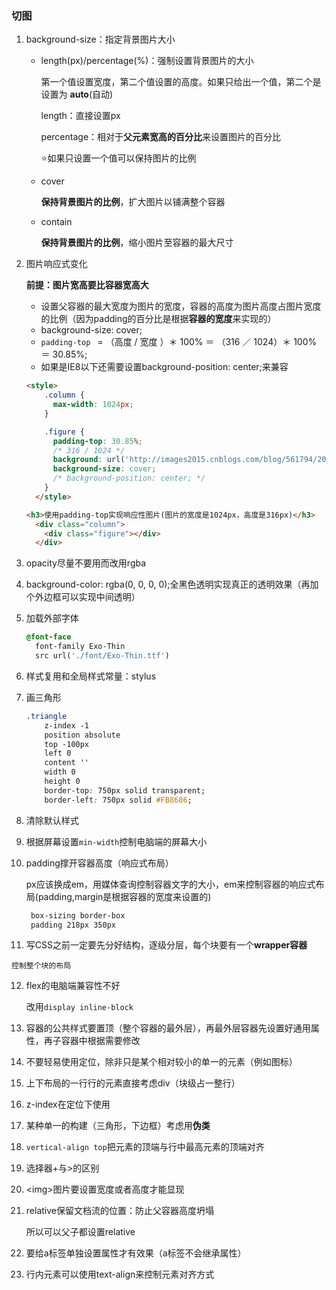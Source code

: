 ### 切图

1. background-size：指定背景图片大小

   - length(px)/percentage(%)：强制设置背景图片的大小

     第一个值设置宽度，第二个值设置的高度。如果只给出一个值，第二个是设置为 **auto**(自动)

     length：直接设置px

     percentage：相对于**父元素宽高的百分比**来设置图片的百分比

     :star:如果只设置一个值可以保持图片的比例

   - cover

     **保持背景图片的比例**，扩大图片以铺满整个容器

   - contain

     **保持背景图片的比例**，缩小图片至容器的最大尺寸

2. 图片响应式变化

   **前提：图片宽高要比容器宽高大**

   - 设置父容器的最大宽度为图片的宽度，容器的高度为图片高度占图片宽度的比例（因为padding的百分比是根据**容器的宽度**来实现的）
   -  background-size: cover;
   - ``padding-top `` = （高度 / 宽度 ）＊ 100% ＝ （316 ／ 1024）＊ 100% ＝ 30.85%;
   - 如果是IE8以下还需要设置background-position: center;来兼容

   ```html
   <style>
       .column {
         max-width: 1024px;
       }
   
       .figure {
         padding-top: 30.85%;
         /* 316 / 1024 */
         background: url('http://images2015.cnblogs.com/blog/561794/201603/561794-20160310002800647-50077395.jpg') no-repeat;
         background-size: cover;
         /* background-position: center; */
       }
     </style>
   
   <h3>使用padding-top实现响应性图片(图片的宽度是1024px，高度是316px)</h3>
     <div class="column">
       <div class="figure"></div>
     </div>
   ```

3. opacity尽量不要用而改用rgba

4. background-color: rgba(0, 0, 0, 0);全黑色透明实现真正的透明效果（再加个外边框可以实现中间透明）

5. 加载外部字体

   ```css
   @font-face
     font-family Exo-Thin
     src url('./font/Exo-Thin.ttf')
   ```

6. 样式复用和全局样式常量：stylus

7. 画三角形

   ```css
   .triangle
       z-index -1
       position absolute
       top -100px
       left 0
       content ''
       width 0
       height 0
       border-top: 750px solid transparent;
       border-left: 750px solid #FB8686;
   ```

8. 清除默认样式

9. 根据屏幕设置``min-width``控制电脑端的屏幕大小

10. padding撑开容器高度（响应式布局）

    px应该换成em，用媒体查询控制容器文字的大小，em来控制容器的响应式布局(padding,margin是根据容器的宽度来设置的)

    ```css
     box-sizing border-box
     padding 218px 350px
    ```

11.  写CSS之前一定要先分好结构，逐级分层，每个块要有一个**wrapper容器**

    控制整个块的布局

12. flex的电脑端兼容性不好

    改用``display inline-block``

13. 容器的公共样式要置顶（整个容器的最外层），再最外层容器先设置好通用属性，再子容器中根据需要修改

14. 不要轻易使用定位，除非只是某个相对较小的单一的元素（例如图标）

15. 上下布局的一行行的元素直接考虑div（块级占一整行）

16. z-index在定位下使用

17. 某种单一的构建（三角形，下边框）考虑用**伪类**

18. ``vertical-align top``把元素的顶端与行中最高元素的顶端对齐

19. 选择器\+与>的区别

20. \<img>图片要设置宽度或者高度才能显现

21. relative保留文档流的位置：防止父容器高度坍塌

    所以可以父子都设置relative

22. 要给a标签单独设置属性才有效果（a标签不会继承属性）
23. 行内元素可以使用text-align来控制元素对齐方式

